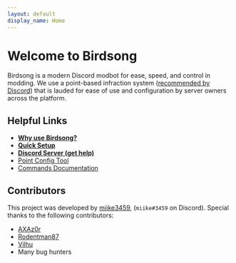 ```yaml
---
layout: default
display_name: Home
---
```


# Welcome to Birdsong

Birdsong is a modern Discord modbot for ease, speed, and control in modding. We use a point-based infraction system ([recommended by Discord](https://discord.com/moderation/1500000176081-203-Developing-Server-Rules#title-4)) that is lauded for ease of use and configuration by server owners across the platform.

## Helpful Links

- **[Why use Birdsong?](/why)**
- **[Quick Setup](/setup)**
- **[Discord Server (get help)](https://discord.gg/4EzY2hmrTF)**
- [Point Config Tool](/config)
- [Commands Documentation](/docs)

## Contributors

This project was developed by [miike3459](https://github.com/miike3459), (`miike#3459` on Discord). Special thanks to the following contributors:

- [AXAz0r](https://github.com/AXAz0r)
- [Rodentman87](https://github.com/Rodentman87)
- [Vilhu](https://github.com/vilhu-github)
- Many bug hunters
